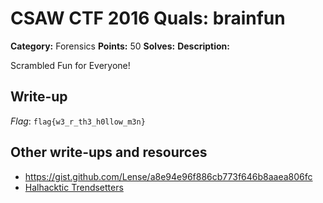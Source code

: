 # CSAW CTF 2016 Quals: brainfun

**Category:** Forensics
**Points:** 50
**Solves:**
**Description:**

Scrambled Fun for Everyone!

## Write-up

*Flag*: `flag{w3_r_th3_h0llow_m3n}`


## Other write-ups and resources

* https://gist.github.com/Lense/a8e94e96f886cb773f646b8aaea806fc
* [Halhacktic Trendsetters](https://galhacktictrendsetters.wordpress.com/2016/09/19/csaw-quals-2016-brainfun/)
